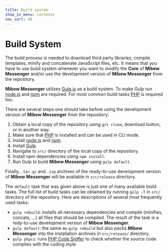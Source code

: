 ```yaml
---
title: Build system
show_in_menu: contents
nav_sort: 40
---
```


# Build System

The build process is needed to download third party libraries, compile
templates, minify and concatenate JavaScript files, etc. It means that you have
to use build system whenever you want to modify the **Core** of
**Mibew Messenger** and/or use the development version of **Mibew Messenger**
from the repository.

**Mibew Messenger** utilizes [Gulp.js](http://gulpjs.com/) as a build system.
To make Gulp run [node.js](https://nodejs.org/) and
[npm](https://www.npmjs.com/) are required. For most common build tasks
[PHP](http://php.net/) is required too.

There are several steps one should take before using the development version
of **Mibew Messenger** from the repository:

1. Obtain a local copy of the repository using `git clone`, download button,
   or in another way.
2. Make sure that [PHP](http://php.net/) is installed and can be used in CLI
   mode.
2. Install [node.js](http://nodejs.org/) and [npm](https://www.npmjs.org/).
3. Install [Gulp](http://gulpjs.com/).
5. Navigate to `src/` directory of the local copy of the repository.
6. Install npm dependencies using `npm install`.
7. Run Gulp to build **Mibew Messenger** using `gulp default`.

Finally, `.tar.gz` and `.zip` archives of the ready-to-use development version
of **Mibew Messenger** will be available in `src/release` directory.

The `default` task that was given above is just one of many available build
tasks. The full list of build tasks can be obtained by running `gulp -T` in
`src/` directory of the repository. Here are descriptions of several most
frequently used tasks:

* `gulp rebuild`: installs all necessary dependencies and compile (minifies,
  concats, ...) all files that should be compiled. The result of the task is a
  redy-to-use development version of **Mibew Messenger**.
* `gulp default`: the same as `gulp rebuild` but also packs **Mibew Messenger**
  into the installation archives in `src/release/` directory.
* `gulp phpcs`: runs
  [PHP Code Sniffer](https://github.com/squizlabs/PHP_CodeSniffer) to check
  whether the source code complies with the coding style.
